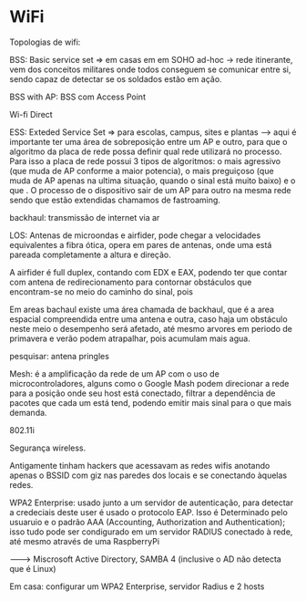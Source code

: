 # WiFi

Topologias de wifi:

BSS: Basic service set => em casas em em SOHO ad-hoc -> rede itinerante, vem dos conceitos militares onde todos conseguem se comunicar entre si, sendo capaz de detectar se os soldados estão em ação.

BSS with AP: BSS com Access Point

Wi-fi Direct

ESS: Exteded Service Set => para escolas, campus, sites e plantas --> aqui é importante ter uma área de sobreposição entre um AP e outro, para que o algoritmo da placa de rede possa definir qual rede utilizará no processo. Para isso a placa de rede possui 3 tipos de algoritmos: o mais agressivo (que muda de AP conforme a maior potencia), o mais preguiçoso (que muda de AP apenas na ultima situação, quando o sinal está muito baixo) e o que . O processo de o dispositivo sair de um AP para outro na mesma rede sendo que estão extendidas chamamos de fastroaming.

backhaul: transmissão de internet via ar

LOS: Antenas de microondas e airfider, pode chegar a velocidades equivalentes a fibra ótica, opera em pares de antenas, onde uma está pareada completamente a altura e direção.

A airfider é full duplex, contando com EDX e EAX, podendo ter que contar com antena de redirecionamento para contornar obstáculos que encontram-se no meio do caminho do sinal, pois

Em areas bachaul existe uma área chamada de backhaul, que é a area espacial compreendida entre uma antena e outra, caso haja um obstáculo neste meio o desempenho será afetado, até mesmo arvores em periodo de primavera e verão podem atrapalhar, pois acumulam mais agua.

pesquisar: antena pringles

Mesh: é a amplificação da rede de um AP com o uso de microcontroladores, alguns como o Google Mash podem direcionar a rede para a posição onde seu host está conectado, filtrar a dependência de pacotes que cada um está tend, podendo emitir mais sinal para o que mais demanda.

802.11i

Segurança wireless.

Antigamente tinham hackers que acessavam as redes wifis anotando apenas o BSSID com giz nas paredes dos locais e se conectando àquelas redes.

WPA2 Enterprise: usado junto a um servidor de autenticação, para detectar a credeciais deste user é usado o protocolo EAP. Isso é Determinado pelo usuaruio e o padrão AAA (Accounting, Authorization and Authentication); isso tudo pode ser condigurado em um servidor RADIUS conectado à rede, até mesmo através de uma RaspberryPi

\---> Miscrosoft Active Directory, SAMBA 4 (inclusive o AD não detecta que é Linux)

Em casa: configurar um WPA2 Enterprise, servidor Radius e 2 hosts
